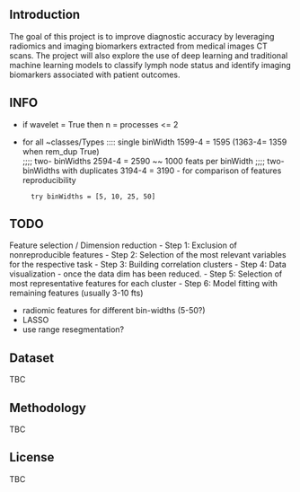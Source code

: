 ## Introduction
The goal of this project is to improve diagnostic accuracy by leveraging radiomics and imaging biomarkers extracted from medical images CT scans. The project will also explore the use of deep learning and traditional machine learning models to classify lymph node status and identify imaging biomarkers associated with patient outcomes.

## INFO
- if wavelet = True then n = processes <= 2

- for all ~classes/Types
        :::: single binWidth 1599-4 = 1595 (1363-4= 1359 when rem_dup True)    
        ;;;; two- binWidths 2594-4 = 2590 ~~ 1000 feats per binWidth
        ;;;; two- binWidths with duplicates 3194-4 = 3190 - for comparison of features reproducibility
        

        try binWidths = [5, 10, 25, 50]


## TODO

Feature selection / Dimension reduction
        - Step 1: Exclusion of nonreproducible features
        - Step 2: Selection of the most relevant variables for the respective task
        - Step 3: Building correlation clusters
        - Step 4: Data visualization - once the data dim has been reduced.
        - Step 5: Selection of most representative features for each cluster
        - Step 6: Model fitting with remaining features (usually 3-10 fts)

- radiomic features for different bin-widths (5-50?)
- LASSO 
- use range resegmentation?


## Dataset
TBC

## Methodology
TBC

## License
TBC




